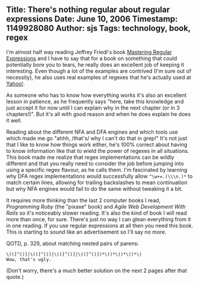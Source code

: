 Title: There's nothing regular about regular expressions
Date: June 10, 2006
Timestamp: 1149928080
Author: sjs
Tags: technology, book, regex
----

I'm almost half way reading Jeffrey Friedl's book <a href="http://www.oreilly.com/catalog/regex2/">Mastering Regular Expressions</a> and I have to say that for a book on something that could potentially bore you to tears, he really does an excellent job of keeping it interesting. Even though a lot of the examples are contrived (I'm sure out of necessity), he also uses real examples of regexes that he's actually used at <a href="http://www.yahoo.com/">Yahoo!</a>.

As someone who has to know how everything works it's also an excellent lesson in patience, as he frequently says "here, take this knowledge and just accept it for now until I can explain why in the next chapter (or in 3 chapters!)". But it's all with good reason and when he does explain he does it well.

Reading about the different NFA and DFA engines and which tools use which made me go "ahhh, /that's/ why I can't do that in grep!" It's not just that I like to know how things work either, he's 100% correct about having to know information like that to wield the power of regexes in all situations. This book made me realize that regex implementations can be wildly different and that you really need to consider the job before jumping into using a specific regex flavour, as he calls them. I'm fascinated by learning why DFA regex implementations would successfully allow `^\w+=.(\\\n.)*` to match certain lines, allowing for trailing backslashes to mean continuation but why NFA engines would fail to do the same without tweaking it a bit.

It requires more thinking than the last 2 computer books I read, *Programming Ruby* (the "pixaxe" book) and *Agile Web Development With Rails* so it's noticeably slower reading. It's also the kind of book I will read more than once, for sure. There's just no way I can glean everything from it in one reading. If you use regular expressions at all then you need this book. This is starting to sound like an advertisement so I'll say no more.

QOTD, p. 329, about matching nested pairs of parens:

    \(([^()]|\(([^()]|\(([^()]|\(([^()])*\))*\))*\))*\)
    Wow, that's ugly.

(Don't worry, there's a much better solution on the next 2 pages after that quote.)
